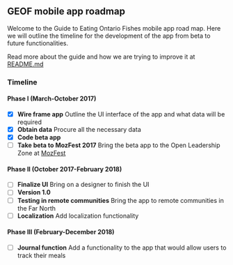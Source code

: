 ## GEOF mobile app roadmap

Welcome to the Guide to Eating Ontario Fishes mobile app road map. Here we will outline the timeline for the development of the app from beta to future functionalities. 

Read more about the guide and how we are trying to improve it at [README.md][link_README] 

### Timeline

#### Phase I (March-October 2017)

- [x] **Wire frame app** Outline the UI interface of the app and what data will be required 
- [x] **Obtain data** Procure all the necessary data 
- [x] **Code beta app** 
- [ ] **Take beta to MozFest 2017** Bring the beta app to the Open Leadership Zone at [MozFest][link_MozFest]

#### Phase II (October 2017-February 2018)
- [ ] **Finalize UI** Bring on a designer to finish the UI
- [ ] **Version 1.0** 
- [ ] **Testing in remote communities** Bring the app to remote communities in the Far North  
- [ ] **Localization** Add localization functionality

#### Phase III (February-December 2018)
- [ ] **Journal function** Add a functionality to the app that would allow users to track their meals  


[link_README]: https://github.com/Monsauce/Open-the-North/blob/master/README.md
[link_MozFest]: https://mozillafestival.org/
